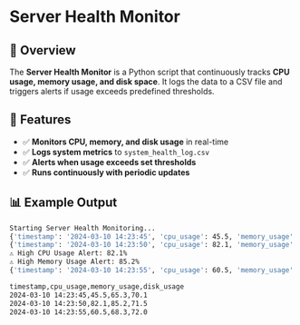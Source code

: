 # Server Health Monitor  

## 📌 Overview  
The **Server Health Monitor** is a Python script that continuously tracks **CPU usage, memory usage, and disk space**. It logs the data to a CSV file and triggers alerts if usage exceeds predefined thresholds.

## 🚀 Features  
- ✅ **Monitors CPU, memory, and disk usage** in real-time  
- ✅ **Logs system metrics** to `system_health_log.csv`  
- ✅ **Alerts when usage exceeds set thresholds**  
- ✅ **Runs continuously with periodic updates**  

## 📊 Example Output  
```sh
Starting Server Health Monitoring...
{'timestamp': '2024-03-10 14:23:45', 'cpu_usage': 45.5, 'memory_usage': 65.3, 'disk_usage': 70.1}
{'timestamp': '2024-03-10 14:23:50', 'cpu_usage': 82.1, 'memory_usage': 85.2, 'disk_usage': 71.5}
⚠️ High CPU Usage Alert: 82.1%
⚠️ High Memory Usage Alert: 85.2%
{'timestamp': '2024-03-10 14:23:55', 'cpu_usage': 60.5, 'memory_usage': 68.3, 'disk_usage': 72.0}

timestamp,cpu_usage,memory_usage,disk_usage
2024-03-10 14:23:45,45.5,65.3,70.1
2024-03-10 14:23:50,82.1,85.2,71.5
2024-03-10 14:23:55,60.5,68.3,72.0
